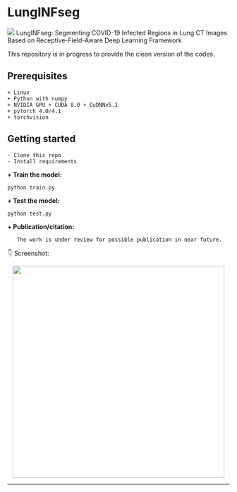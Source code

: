 # LungINFseg
[![](https://img.shields.io/badge/python-3.6%2B-green.svg)]()
LungINFseg: Segmenting COVID-19 Infected Regions in Lung CT Images
Based on Receptive-Field-Aware Deep Learning Framework 

This repository is in progress to provide the clean version of the codes.

## Prerequisites
```
+ Linux
+ Python with numpy
+ NVIDIA GPU + CUDA 8.0 + CuDNNv5.1
+ pytorch 4.0/4.1
+ torchvision
```
## Getting started
```
- Clone this repo 
- Install requirements
```


**+ Train the model:**

    python train.py 
    
**+ Test the model:**

    python test.py
 
**+ Publication/citation:**
 ```
    The work is under review for possible publication in near future.      
 ```

:point_down: Screenshot:

<p align="center">
  <img src="/static/screenshot.png" height="480px" alt="">
</p>

------------------
